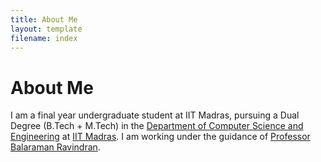 ```yaml
---
title: About Me
layout: template
filename: index
---
```


# About Me

I am a final year undergraduate student at IIT Madras, pursuing a Dual Degree (B.Tech + M.Tech) in the [Department of Computer Science and Engineering](http://www.cse.iitm.ac.in) at [IIT Madras](http://www.iitm.ac.in). I am working under the guidance of [Professor Balaraman Ravindran](http://www.cse.iitm.ac.in/~ravi).
